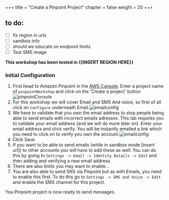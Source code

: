 +++
title = "Create a Pinpoint Project"
chapter = false
weight = 20
+++

## to do:
- [ ] fix region in urls
- [ ] sandbox info
- [ ] should we educate on endpoint limits
- [ ] Test SMS image

**This workshop has been tested in {{INSERT REGION HERE}}**

### Initial Configuration

1. First head to Amazon Pinpoint in the [AWS Console](https://us-west-2.console.aws.amazon.com/pinpoint/home?region=us-west-2#/apps). Enter a project name of `pinpointWorkshop` and click on the 'Create a project' button ![pinpointConsole](/images/pinpoint-get-started.png) 
2. For this workshop we will cover Email and SMS And voice, so first of all click on `Configure` underneath  Email.![emailconfig](/images/pinpoint-created-project.png) 
3. We have to validate that you own the email address to stop people being able to send emails with incorrect emails adresses. This lab requires you to validate your email address (and we will do more later on). Enter your email address and click verify. You will be instantly emailed a link which you need to click on to verify you own the account.![emailconfig](/images/validate-email.png)
4. Click Save.
5. If you want to be able to send emails (while in sandbox mode [insert url]) to other accounts you will have to add these as well. You can do this by going to `Settings -> Email -> Identity Details -> Edit` and then adding and verifying a new email address.
6. There are also limits you may want to enable...
7. You are also able to send SNS via Pinpoint but as with Emails, you need to enable this first. To do this go to  `Settings -> SMS and Voice -> Edit` and enable the SMS channel for this project.

You Pinpoint project is now ready to send messages.

